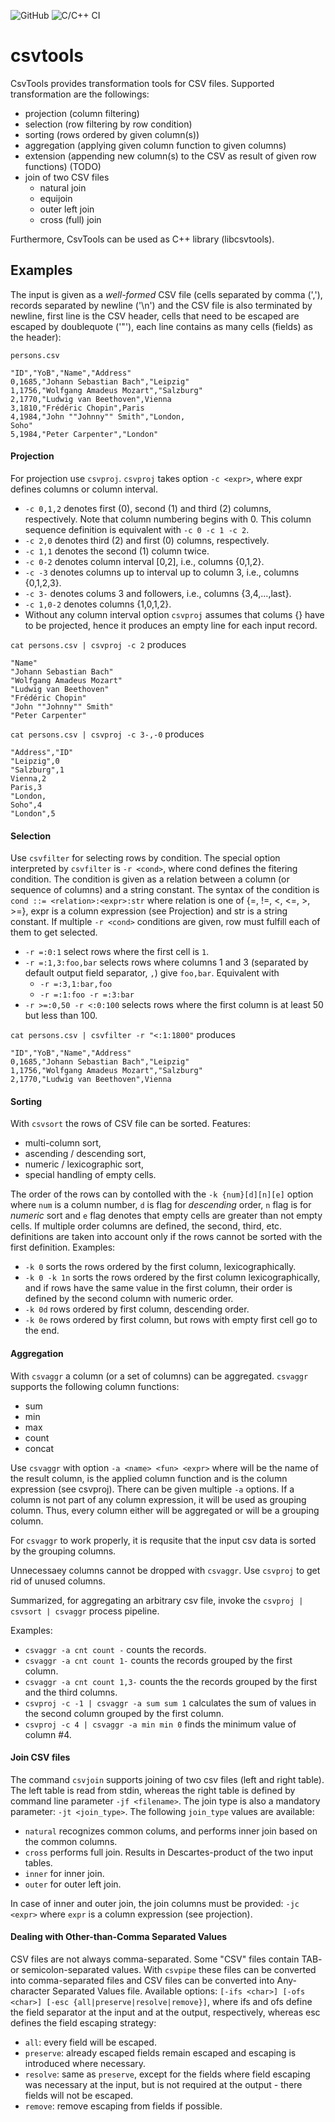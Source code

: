 ![GitHub](https://img.shields.io/github/license/SzigetiJ/csvtools)
![C/C++ CI](https://github.com/SzigetiJ/csvtools/workflows/C/C++%20CI/badge.svg)

csvtools
========

CsvTools provides transformation tools for CSV files. Supported transformation are the followings:
* projection (column filtering)
* selection (row filtering by row condition)
* sorting (rows ordered by given column(s))
* aggregation (applying given column function to given columns)
* extension (appending new column(s) to the CSV as result of given row functions) (TODO)
* join of two CSV files
  * natural join
  * equijoin
  * outer left join
  * cross (full) join

Furthermore, CsvTools can be used as C++ library (libcsvtools).

Examples
--------

The input is given as a _well-formed_ CSV file
(cells separated by comma (','), records separated by newline ('\n') and the CSV file is also terminated by newline,
first line is the CSV header, cells that need to be escaped are escaped by doublequote ('"'),
each line contains as many cells (fields) as the header):

`persons.csv`
```
"ID","YoB","Name","Address"
0,1685,"Johann Sebastian Bach","Leipzig"
1,1756,"Wolfgang Amadeus Mozart","Salzburg"
2,1770,"Ludwig van Beethoven",Vienna
3,1810,"Frédéric Chopin",Paris
4,1984,"John ""Johnny"" Smith","London,
Soho"
5,1984,"Peter Carpenter","London"
```

#### Projection

For projection use `csvproj`. `csvproj` takes option `-c <expr>`, where expr defines columns or column interval.
* `-c 0,1,2` denotes first (0), second (1) and third (2) columns, respectively. Note that column numbering begins with 0.
This column sequence definition is equivalent with `-c 0 -c 1 -c 2`.
* `-c 2,0` denotes third (2) and first (0) columns, respectively.
* `-c 1,1` denotes the second (1) column twice.
* `-c 0-2` denotes column interval [0,2], i.e., columns {0,1,2}.
* `-c -3` denotes columns up to interval up to column 3, i.e., columns {0,1,2,3}.
* `-c 3-` denotes colums 3 and followers, i.e., columns {3,4,...,last}.
* `-c 1,0-2` denotes columns {1,0,1,2}.
* Without any column interval option `csvproj` assumes that colums {} have to be projected, hence it produces an empty line for each input record.

`cat persons.csv | csvproj -c 2` produces
```
"Name"
"Johann Sebastian Bach"
"Wolfgang Amadeus Mozart"
"Ludwig van Beethoven"
"Frédéric Chopin"
"John ""Johnny"" Smith"
"Peter Carpenter"
```

`cat persons.csv | csvproj -c 3-,-0` produces
```
"Address","ID"
"Leipzig",0
"Salzburg",1
Vienna,2
Paris,3
"London,
Soho",4
"London",5
```

#### Selection

Use `csvfilter` for selecting rows by condition. The special option interpreted by `csvfilter` is `-r <cond>`, where cond defines the fitering condition. The condition is given as a relation between a column (or sequence of columns) and a string constant. The syntax of the condition is `cond ::= <relation>:<expr>:str` where relation is one of {=, !=, <, <=, >, >=}, expr is a column expression (see Projection) and str is a string constant. If multiple `-r <cond>` conditions are given, row must fulfill each of them to get selected.
* `-r =:0:1` select rows where the first cell is `1`.
* `-r =:1,3:foo,bar` selects rows where columns 1 and 3 (separated by default output field separator, `,`) give `foo,bar`. Equivalent with
  * `-r =:3,1:bar,foo`
  * `-r =:1:foo -r =:3:bar`
* `-r >=:0,50 -r <:0:100` selects rows where the first column is at least 50 but less than 100.

`cat persons.csv | csvfilter -r "<:1:1800"` produces
```
"ID","YoB","Name","Address"
0,1685,"Johann Sebastian Bach","Leipzig"
1,1756,"Wolfgang Amadeus Mozart","Salzburg"
2,1770,"Ludwig van Beethoven",Vienna
```

#### Sorting

With `csvsort` the rows of CSV file can be sorted. Features:
* multi-column sort,
* ascending / descending sort,
* numeric / lexicographic sort,
* special handling of empty cells.

The order of the rows can by contolled with the `-k {num}[d][n][e]` option where `num` is a column number, `d` is flag for _descending_ order, `n` flag is for _numeric_ sort and `e` flag denotes that empty cells are greater than not empty cells. If multiple order columns are defined, the second, third, etc. definitions are taken into account only if the rows cannot be sorted with the first definition. Examples:
* `-k 0` sorts the rows ordered by the first column, lexicographically.
* `-k 0 -k 1n` sorts the rows ordered by the first column lexicographically, and if rows have the same value in the first column, their order is defined by the second column with numeric order.
* `-k 0d` rows ordered by first column, descending order.
* `-k 0e` rows ordered by first column, but rows with empty first cell go to the end.

#### Aggregation

With `csvaggr` a column (or a set of columns) can be aggregated.
`csvaggr` supports the following column functions:
* sum
* min
* max
* count
* concat

Use `csvaggr` with option `-a <name> <fun> <expr>` where <name> will be the name of the result column,
<fun> is the applied column function and <expr> is the column expression (see csvproj).
There can be given multiple `-a` options. If a column is not part of any column expression,
it will be used as grouping column.
Thus, every column either will be aggregated or will be a grouping column. 

For `csvaggr` to work properly, it is requsite that the input csv data is
sorted by the grouping columns. 

Unnecessaey columns cannot be dropped with `csvaggr`.
Use `csvproj` to get rid of unused columns.

Summarized, for aggregating an arbitrary csv file, invoke the
`csvproj | csvsort | csvaggr` process pipeline.

Examples:
* `csvaggr -a cnt count -` counts the records.
* `csvaggr -a cnt count 1-` counts the records grouped by the first column.
* `csvaggr -a cnt count 1,3-` counts the the records grouped by the first and the third columns.
* `csvproj -c -1 | csvaggr -a sum sum 1` calculates the sum of values in the second column grouped by the first column.
* `csvproj -c 4 | csvaggr -a min min 0` finds the minimum value of column #4.

#### Join CSV files

The command `csvjoin` supports joining of two csv files (left and right table).
The left table is read from stdin, whereas the right table is defined by command line parameter `-jf <filename>`.
The join type is also a mandatory parameter: `-jt <join_type>`. The following `join_type` values are available:
* `natural` recognizes common colums, and performs inner join based on the common columns.
* `cross` performs full join. Results in Descartes-product of the two input tables.
* `inner` for inner join.
* `outer` for outer left join.

In case of inner and outer join, the join columns must be provided: `-jc <expr>` where `expr` is a column expression (see projection).

#### Dealing with Other-than-Comma Separated Values

CSV files are not always comma-separated. Some "CSV" files contain TAB- or semicolon-separated values. With `csvpipe` these files can be converted into comma-separated files and CSV files can be converted into Any-character Separated Values file. Available options: `[-ifs <char>] [-ofs <char>] [-esc {all|preserve|resolve|remove}]`, where ifs and ofs define the field separator at the input and at the output, respectively, whereas esc defines the field escaping strategy:
* `all`: every field will be escaped.
* `preserve`: already escaped fields remain escaped and escaping is introduced where necessary.
* `resolve`: same as `preserve`, except for the fields where field escaping was necessary at the input, but is not required at the output - there fields will not be escaped.
* `remove`: remove escaping from fields if possible.
